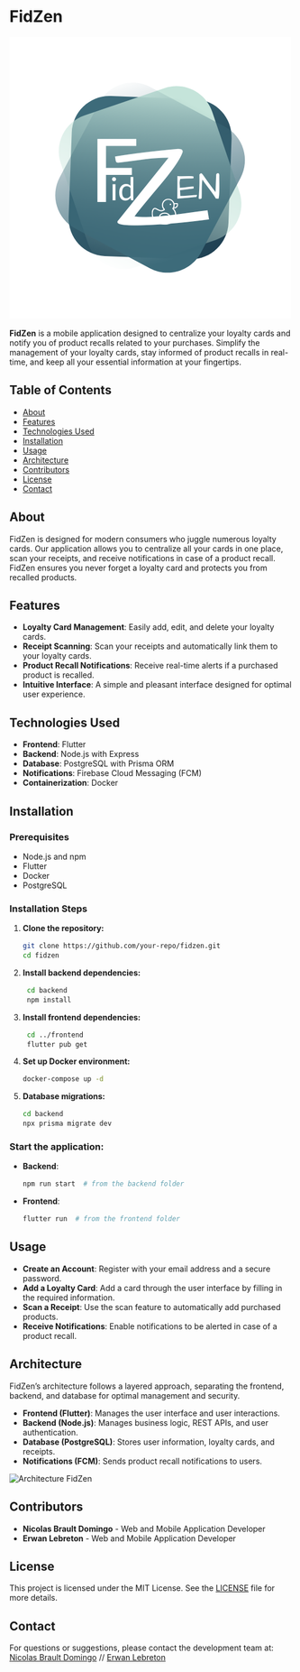 # FidZen

![FidZen Logo](https://github.com/Ho2bes/FidZen/blob/develop/image/LOGO%20FIDZEN.png)

**FidZen** is a mobile application designed to centralize your loyalty cards and notify you of product recalls related to your purchases. Simplify the management of your loyalty cards, stay informed of product recalls in real-time, and keep all your essential information at your fingertips.

## Table of Contents

- [About](#about)
- [Features](#features)
- [Technologies Used](#technologies-used)
- [Installation](#installation)
- [Usage](#usage)
- [Architecture](#architecture)
- [Contributors](#contributors)
- [License](#license)
- [Contact](#contact)

## About

FidZen is designed for modern consumers who juggle numerous loyalty cards. Our application allows you to centralize all your cards in one place, scan your receipts, and receive notifications in case of a product recall. FidZen ensures you never forget a loyalty card and protects you from recalled products.

## Features

- **Loyalty Card Management**: Easily add, edit, and delete your loyalty cards.
- **Receipt Scanning**: Scan your receipts and automatically link them to your loyalty cards.
- **Product Recall Notifications**: Receive real-time alerts if a purchased product is recalled.
- **Intuitive Interface**: A simple and pleasant interface designed for optimal user experience.

## Technologies Used

- **Frontend**: Flutter
- **Backend**: Node.js with Express
- **Database**: PostgreSQL with Prisma ORM
- **Notifications**: Firebase Cloud Messaging (FCM)
- **Containerization**: Docker

## Installation

### Prerequisites

- Node.js and npm
- Flutter
- Docker
- PostgreSQL

### Installation Steps

1. **Clone the repository:**
   ```bash
   git clone https://github.com/your-repo/fidzen.git
   cd fidzen
   ```

2. **Install backend dependencies:**
   ```bash
   	cd backend
	npm install
   ```

3. **Install frontend dependencies:**
   ```bash
   	cd ../frontend
	flutter pub get
	```

4. **Set up Docker environment:**
   ```bash
   docker-compose up -d
   ```

5. **Database migrations:**
   ```bash
   cd backend
   npx prisma migrate dev
   ```

### Start the application:

- **Backend**:
    ```bash
    npm run start  # from the backend folder
    ```
- **Frontend**:
    ```bash
    flutter run  # from the frontend folder
    ```

## Usage

- **Create an Account**: Register with your email address and a secure password.
- **Add a Loyalty Card**: Add a card through the user interface by filling in the required information.
- **Scan a Receipt**: Use the scan feature to automatically add purchased products.
- **Receive Notifications**: Enable notifications to be alerted in case of a product recall.

## Architecture

FidZen’s architecture follows a layered approach, separating the frontend, backend, and database for optimal management and security.

- **Frontend (Flutter)**: Manages the user interface and user interactions.
- **Backend (Node.js)**: Manages business logic, REST APIs, and user authentication.
- **Database (PostgreSQL)**: Stores user information, loyalty cards, and receipts.
- **Notifications (FCM)**: Sends product recall notifications to users.

![Architecture FidZen](https://github.com/Ho2bes/FidZen/blob/develop/image/Architecture%20Fi)

## Contributors

- **Nicolas Brault Domingo** - Web and Mobile Application Developer
- **Erwan Lebreton** - Web and Mobile Application Developer

## License

This project is licensed under the MIT License. See the [LICENSE](LICENSE) file for more details.

## Contact

For questions or suggestions, please contact the development team at:
[Nicolas Brault Domingo](https://www.linkedin.com/in/nicolas-b-d/) //
[Erwan Lebreton](https://www.linkedin.com/in/erwan-lebreton-336aa8203/)
